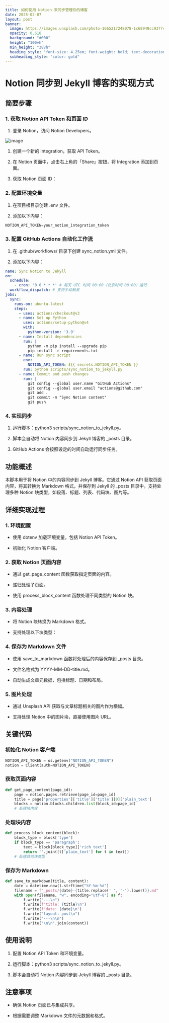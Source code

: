 ```yaml
---
title: 如何使用 Notion 来同步管理你的博客
date: 2025-02-07
layout: post
banner:
  image: https://images.unsplash.com/photo-1665217248078-1c68948cc937?crop=entropy&cs=tinysrgb&fit=max&fm=jpg&ixid=M3w2OTIwMzJ8MHwxfHJhbmRvbXx8fHx8fHx8fDE3Mzg5NTk1ODl8&ixlib=rb-4.0.3&q=80&w=1080
  opacity: 0.618
  background: "#000"
  height: "100vh"
  min_height: "38vh"
  heading_style: "font-size: 4.25em; font-weight: bold; text-decoration: underline"
  subheading_style: "color: gold"
---
```


# Notion 同步到 Jekyll 博客的实现方式

## 简要步骤

### 1. 获取 Notion API Token 和页面 ID

1. 登录 Notion，访问 Notion Developers。

![image](https://prod-files-secure.s3.us-west-2.amazonaws.com/a7a0cc5a-89b9-4cda-8686-1fba0ca52f40/d19c1afe-dea5-4312-9333-786b0ba83054/image.png?X-Amz-Algorithm=AWS4-HMAC-SHA256&X-Amz-Content-Sha256=UNSIGNED-PAYLOAD&X-Amz-Credential=ASIAZI2LB466SI24OM4M%2F20250207%2Fus-west-2%2Fs3%2Faws4_request&X-Amz-Date=20250207T201948Z&X-Amz-Expires=3600&X-Amz-Security-Token=IQoJb3JpZ2luX2VjEGQaCXVzLXdlc3QtMiJHMEUCIE96N1ICneM2xd8mFxVH9gcN7p83MXbainSTY%2FYAXWdJAiEAxIsXCmrivqpYXVADJD%2F00SrlkXS0CNwxE0oEGeJCl%2BYq%2FwMIfRAAGgw2Mzc0MjMxODM4MDUiDNKFNHbBDJ5hsuVoIyrcA3tyB4N4OvcLbHCKG130C6OGYTHux7ZmAyNbKVhP77hSMrpxMgULCRrrYI3mVNf3%2FyuXmAegn0fGelxLBrpVTQ18qxyDRbknBlV8UBWl9Qzeqgy4z4%2FxUeDeylqCS3gfRNCFx2a2OS9264B2C4C4Yp2ljIczK9h%2B%2Fqy6bpWqWXYZTI%2F%2BlSXIDljDRGnslUjfdqbCtIQLM%2FOkAlprS0%2FLbwDTqH5bcyGtoHKMKJBBELB%2BTo6wz8nR08fkQb3bjZ5aSlJLE18qQSz5yAiv5OyHXorSrp%2FS4v2hGUebCBpST5Hl73TChB156bK%2BJd88wE7cfKMsx9B8l%2F3NhdpzBSa4PZ%2BXb2ynOE9W5%2FLDIDFCyCW5e4eSZ7U4%2BBfUbalP41Y9OkAMbi%2B2MRoYwCcujS9VKVkDMFuzDx8U0iZyS5PM%2FgVEHGiF2tWW4UYgpP1BdV1XGpOZF3fESXzIDD88zo1bojBAni3ynVJL5MpFuIBTUNqL6UqgajzfWxIbD%2BEy2B5lYQ4c0yRJ9guw67DaIn4QxhrKCYtAIpBbOHtMK%2B3B5mAyH%2BZC443BDEyPJHnhdcez9TQ0uZ%2FK%2F%2B41931lPfHg5pUHIkrN1ckQikhvL7N8m%2B8Gh9J7dO1v2R7q9Ys7MLvUmb0GOqUBUeISPyoDvmD1xivrQXYY7si49%2FlodUKVZKP%2FEd9FmoAZvwvdPa3eTIAVbEjeFn2dd0uPcVgfsggQPAj6804EleyIEz4t%2Fg%2B0Ce24bfP58ktlsd6UwKaX0BVEXuFhW8Ar9XAcjp3t93PDQ5p6BgcNP55rX4GBGlQ6IBKJIY8JUvaaA%2BWEsuFZUKK8HF8grXQMDe6hanytJVbKfotoO%2FuFg1EelSNV&X-Amz-Signature=aece8fbda15b84149fb634a4f66f88327eb7d6031b1b7bcae7271dda22e0fa2b&X-Amz-SignedHeaders=host&x-id=GetObject)

1. 创建一个新的 Integration，获取 API Token。

1. 在 Notion 页面中，点击右上角的「Share」按钮，将 Integration 添加到页面。

1. 获取 Notion 页面 ID：


### 2. 配置环境变量

1. 在项目根目录创建 .env 文件。

1. 添加以下内容：

```javascript
NOTION_API_TOKEN=your_notion_integration_token
```

### 3. 配置 GitHub Actions 自动化工作流

1. 在 .github/workflows/ 目录下创建 sync_notion.yml 文件。

1. 添加以下内容：

```yaml
name: Sync Notion to Jekyll
on:
  schedule:
    - cron: '0 0 * * *' # 每天 UTC 时间 00:00（北京时间 08:00）运行
  workflow_dispatch: # 支持手动触发
jobs:
  sync:
    runs-on: ubuntu-latest
    steps:
      - uses: actions/checkout@v3
      - name: Set up Python
        uses: actions/setup-python@v4
        with:
          python-version: '3.9'
      - name: Install dependencies
        run: |
          python -m pip install --upgrade pip
          pip install -r requirements.txt
      - name: Run sync script
        env:
          NOTION_API_TOKEN: ${{ secrets.NOTION_API_TOKEN }}
        run: python scripts/sync_notion_to_jekyll.py
      - name: Commit and push changes
        run: |
          git config --global user.name "GitHub Actions"
          git config --global user.email "actions@github.com"
          git add .
          git commit -m "Sync Notion content"
          git push
```

### 4. 实现同步

1. 运行脚本：python3 scripts/sync_notion_to_jekyll.py。

1. 脚本会自动将 Notion 内容同步到 Jekyll 博客的 _posts 目录。

1. GitHub Actions 会按照设定的时间自动运行同步任务。

## 功能概述

本脚本用于将 Notion 中的内容同步到 Jekyll 博客。它通过 Notion API 获取页面内容，将其转换为 Markdown 格式，并保存到 Jekyll 的 _posts 目录中。支持处理多种 Notion 块类型，如段落、标题、列表、代码块、图片等。

## 详细实现过程

### 1. 环境配置

- 使用 dotenv 加载环境变量，包括 Notion API Token。

- 初始化 Notion 客户端。

### 2. 获取 Notion 页面内容

- 通过 get_page_content 函数获取指定页面的内容。

- 递归处理子页面。

- 使用 process_block_content 函数处理不同类型的 Notion 块。

### 3. 内容处理

- 将 Notion 块转换为 Markdown 格式。

- 支持处理以下块类型：


### 4. 保存为 Markdown 文件

- 使用 save_to_markdown 函数将处理后的内容保存到 _posts 目录。

- 文件名格式为 YYYY-MM-DD-title.md。

- 自动生成文章元数据，包括标题、日期和布局。

### 5. 图片处理

- 通过 Unsplash API 获取与文章标题相关的图片作为横幅。

- 支持处理 Notion 中的图片块，直接使用图片 URL。

## 关键代码

### 初始化 Notion 客户端

```python
NOTION_API_TOKEN = os.getenv("NOTION_API_TOKEN")
notion = Client(auth=NOTION_API_TOKEN)
```

### 获取页面内容

```python
def get_page_content(page_id):
    page = notion.pages.retrieve(page_id=page_id)
    title = page['properties']['title']['title'][0]['plain_text']
    blocks = notion.blocks.children.list(block_id=page_id)
    # 处理块内容
```

### 处理块内容

```python
def process_block_content(block):
    block_type = block['type']
    if block_type == 'paragraph':
        text = block[block_type]['rich_text']
        return ''.join([t['plain_text'] for t in text])
    # 处理其他块类型
```

### 保存为 Markdown

```python
def save_to_markdown(title, content):
    date = datetime.now().strftime("%Y-%m-%d")
    filename = f"_posts/{date}-{title.replace(' ', '-').lower()}.md"
    with open(filename, "w", encoding="utf-8") as f:
        f.write("---\n")
        f.write(f"title: {title}\n")
        f.write(f"date: {date}\n")
        f.write("layout: post\n")
        f.write("---\n\n")
        f.write("\n\n".join(content))
```

## 使用说明

1. 配置 Notion API Token 和环境变量。

1. 运行脚本：python3 scripts/sync_notion_to_jekyll.py。

1. 脚本会自动将 Notion 内容同步到 Jekyll 博客的 _posts 目录。

## 注意事项

- 确保 Notion 页面已与集成共享。

- 根据需要调整 Markdown 文件的元数据和格式。